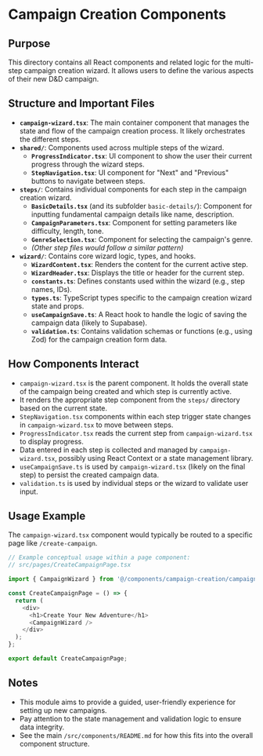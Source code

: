 # Campaign Creation Components

## Purpose

This directory contains all React components and related logic for the multi-step campaign creation wizard. It allows users to define the various aspects of their new D&D campaign.

## Structure and Important Files

- **`campaign-wizard.tsx`**: The main container component that manages the state and flow of the campaign creation process. It likely orchestrates the different steps.
- **`shared/`**: Components used across multiple steps of the wizard.
    - **`ProgressIndicator.tsx`**: UI component to show the user their current progress through the wizard steps.
    - **`StepNavigation.tsx`**: UI component for "Next" and "Previous" buttons to navigate between steps.
- **`steps/`**: Contains individual components for each step in the campaign creation wizard.
    - **`BasicDetails.tsx`** (and its subfolder `basic-details/`): Component for inputting fundamental campaign details like name, description.
    - **`CampaignParameters.tsx`**: Component for setting parameters like difficulty, length, tone.
    - **`GenreSelection.tsx`**: Component for selecting the campaign's genre.
    - *(Other step files would follow a similar pattern)*
- **`wizard/`**: Contains core wizard logic, types, and hooks.
    - **`WizardContent.tsx`**: Renders the content for the current active step.
    - **`WizardHeader.tsx`**: Displays the title or header for the current step.
    - **`constants.ts`**: Defines constants used within the wizard (e.g., step names, IDs).
    - **`types.ts`**: TypeScript types specific to the campaign creation wizard state and props.
    - **`useCampaignSave.ts`**: A React hook to handle the logic of saving the campaign data (likely to Supabase).
    - **`validation.ts`**: Contains validation schemas or functions (e.g., using Zod) for the campaign creation form data.


## How Components Interact

- `campaign-wizard.tsx` is the parent component. It holds the overall state of the campaign being created and which step is currently active.
- It renders the appropriate step component from the `steps/` directory based on the current state.
- `StepNavigation.tsx` components within each step trigger state changes in `campaign-wizard.tsx` to move between steps.
- `ProgressIndicator.tsx` reads the current step from `campaign-wizard.tsx` to display progress.
- Data entered in each step is collected and managed by `campaign-wizard.tsx`, possibly using React Context or a state management library.
- `useCampaignSave.ts` is used by `campaign-wizard.tsx` (likely on the final step) to persist the created campaign data.
- `validation.ts` is used by individual steps or the wizard to validate user input.

## Usage Example

The `campaign-wizard.tsx` component would typically be routed to a specific page like `/create-campaign`.

```typescript
// Example conceptual usage within a page component:
// src/pages/CreateCampaignPage.tsx

import { CampaignWizard } from '@/components/campaign-creation/campaign-wizard';

const CreateCampaignPage = () => {
  return (
    <div>
      <h1>Create Your New Adventure</h1>
      <CampaignWizard />
    </div>
  );
};

export default CreateCampaignPage;
```

## Notes

- This module aims to provide a guided, user-friendly experience for setting up new campaigns.
- Pay attention to the state management and validation logic to ensure data integrity.
- See the main `/src/components/README.md` for how this fits into the overall component structure.
